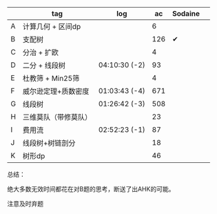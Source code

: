 |      | tag                  | log           | ac   | Sodaine     |      |
| ---- | -------------------- | ------------- | ---- | ---- | ---- |
| A    | 计算几何 + 区间dp    |               | 6    |      |      |
| B    | 支配树               |               | 126  |   ✔   |      |
| C    | 分治 + 扩欧          |               | 4    |      |      |
| D    | 二分 + 线段树        | 04:10:30 (-2) | 93   |      |      |
| E    | 杜教筛 + Min25筛     |               | 4    |      |      |
| F    | 威尔逊定理+质数密度  | 01:03:43 (-4) | 671  |      |      |
| G    | 线段树               | 01:26:42 (-3) | 508  |      |      |
| H    | 三维莫队（带修莫队） |               | 23   |      |      |
| I    | 费用流               | 02:52:23 (-1) | 87   |      |      |
| J    | 线段树+树链剖分      |               | 18   |      |      |
| K    | 树形dp               |               | 46   |      |      |

总结：

绝大多数无效时间都花在对B题的思考，断送了出AHK的可能。

注意及时弃题
